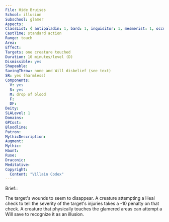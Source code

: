 ```yaml
---
File: Hide Bruises
School: illusion
Subschool: glamer
Aspects: 
ClassList: { antipaladin: 1, bard: 1, inquisitor: 1, mesmerist: 1, occultist: 1, psychic: 1, sorcerer: 1, wizard: 1, witch: 1 }
CastTime: standard action
Range: touch
Area: 
Effect: 
Targets: one creature touched
Duration: 10 minutes/level (D)
Dismissible: yes
Shapeable: 
SavingThrow: none and Will disbelief (see text)
SR: yes (harmless)
Components:
  V: yes
  S: yes
  M: drop of blood
  F: 
  DF: 
Deity: 
SLALevel: 1
Domains: 
GPCost: 
Bloodline: 
Patron: 
MythicDescription: 
Augment: 
Mythic: 
Haunt: 
Ruse: 
Draconic: 
Meditative: 
Copyright:
  Content: "Villain Codex"
---
```

Brief:: 

The target's wounds to seem to disappear. A creature attempting a Heal check to tell the severity of the target's injuries takes a -10 penalty on that check. A creature that physically touches the glamered areas can attempt a Will save to recognize it as an illusion.
